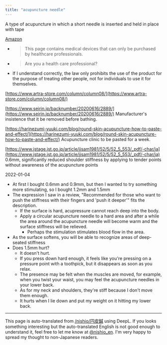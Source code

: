 ```yaml
---
title: "acupuncture needle"
---
```


A type of acupuncture in which a short needle is inserted and held in place with tape

[Amazon](https://amzn.to/3x81wV5)
- > This page contains medical devices that can only be purchased by healthcare professionals.
- >  Are you a health care professional?
- If I understand correctly, the law only prohibits the use of the product for the purpose of treating other people, not for individuals to use it for themselves.

[https://www.artra-store.com/column/column08/](https://www.artra-store.com/column/column08/)

[https://www.seirin.jp/backnumber/20200616/2889/](https://www.seirin.jp/backnumber/20200616/2889/)
Manufacturer's insistence that it be removed before bathing.

[https://harinezumi-yuuki.com/blog/round-skin-acupuncture-how-to-paste-and-effect/](https://harinezumi-yuuki.com/blog/round-skin-acupuncture-how-to-paste-and-effect/)
Acupuncture clinic to be pasted for a week.


[https://www.jstage.jst.go.jp/article/jjsam1981/52/5/52_5_553/_pdf/-char/ja](https://www.jstage.jst.go.jp/article/jjsam1981/52/5/52_5_553/_pdf/-char/ja)
0.6mm, significantly reduced shoulder stiffness by applying to tender points without awareness of the acupuncture points

2022-01-04
- At first I bought 0.6mm and 0.9mm, but then I wanted to try something more stimulating, so I bought 1.2mm and 1.5mm
- The expression I saw in a review, "Recommended for those who want to push the stiffness with their fingers and 'push it deeper'" fits the description.
    - If the surface is hard, acupressure cannot reach deep into the body.
    - Apply a circular acupuncture needle to a hard area and after a while the area around the acupuncture needle will become warm and the surface stiffness will be relieved.
        - Perhaps the stimulation stimulates blood flow in the area.
- As the surface softens, you will be able to recognize areas of deep-seated stiffness
- Does 1.5mm hurt?
    - It doesn't hurt.
    - If you press down hard enough, it feels like you're pressing on a pressure point with a toothpick, but it disappears as soon as you relax.
    - The presence may be felt when the muscles are moved, for example, when you twist your waist, you may feel the acupuncture needles in your lower back.
    - As for my neck and shoulders, they're stiff because I don't move them enough.
    - It hurts when I lie down and put my weight on it hitting my lower back.

---
This page is auto-translated from [/nishio/円皮鍼](https://scrapbox.io/nishio/円皮鍼) using DeepL. If you looks something interesting but the auto-translated English is not good enough to understand it, feel free to let me know at [@nishio_en](https://twitter.com/nishio_en). I'm very happy to spread my thought to non-Japanese readers.